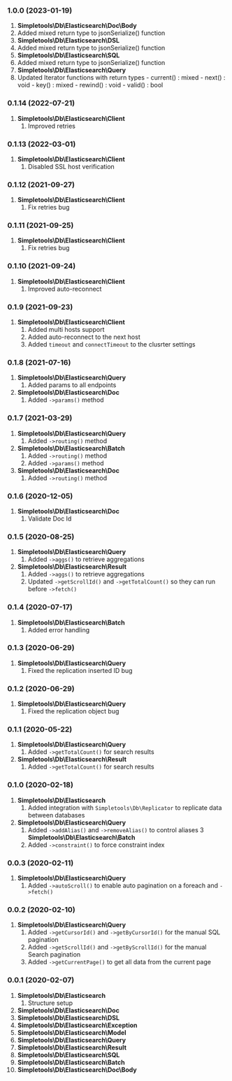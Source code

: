 ### 1.0.0 (2023-01-19)
1. **Simpletools\Db\Elasticsearch\Doc\Body**
  1. Added mixed return type to jsonSerialize() function
2. **Simpletools\Db\Elasticsearch\DSL**
  1. Added mixed return type to jsonSerialize() function
3. **Simpletools\Db\Elasticsearch\SQL**
  1. Added mixed return type to jsonSerialize() function
4. **Simpletools\Db\Elasticsearch\Query**
  1. Updated Iterator functions with return types
    - current() : mixed
    - next() : void
    - key() : mixed
    - rewind() : void
    - valid() : bool

### 0.1.14 (2022-07-21)
1. **Simpletools\Db\Elasticsearch\Client**
   1. Improved retries

### 0.1.13 (2022-03-01)
1. **Simpletools\Db\Elasticsearch\Client**
    1. Disabled SSL host verification

### 0.1.12 (2021-09-27)
1. **Simpletools\Db\Elasticsearch\Client**
    1. Fix retries bug

### 0.1.11 (2021-09-25)
1. **Simpletools\Db\Elasticsearch\Client**
    1. Fix retries bug

### 0.1.10 (2021-09-24)
1. **Simpletools\Db\Elasticsearch\Client**
    1. Improved auto-reconnect

### 0.1.9 (2021-09-23)
1. **Simpletools\Db\Elasticsearch\Client**
    1. Added multi hosts support
    2. Added auto-reconnect to the next host
    3. Added `timeout` and `connectTimeout` to the clusrter settings

### 0.1.8 (2021-07-16)
1. **Simpletools\Db\Elasticsearch\Query**
    1. Added params to all endpoints   
2. **Simpletools\Db\Elasticsearch\Doc**
    1. Added `->params()` method  

### 0.1.7 (2021-03-29)
1. **Simpletools\Db\Elasticsearch\Query**
   1. Added `->routing()` method   
2. **Simpletools\Db\Elasticsearch\Batch**
    1. Added `->routing()` method
    2. Added `->params()` method
3. **Simpletools\Db\Elasticsearch\Doc**
    1. Added `->routing()` method  

### 0.1.6 (2020-12-05)
1. **Simpletools\Db\Elasticsearch\Doc**
   1. Validate Doc Id
   
### 0.1.5 (2020-08-25)
1. **Simpletools\Db\Elasticsearch\Query**
   1. Added `->aggs()` to retrieve aggregations
2. **Simpletools\Db\Elasticsearch\Result**
   1. Added `->aggs()` to retrieve aggregations
   2. Updated `->getScrollId()` and `->getTotalCount()` so they can run before `->fetch()`
 
### 0.1.4 (2020-07-17)
1. **Simpletools\Db\Elasticsearch\Batch**
   1. Added error handling

### 0.1.3 (2020-06-29)
1. **Simpletools\Db\Elasticsearch\Query**
   1. Fixed the replication inserted ID bug

### 0.1.2 (2020-06-29)
1. **Simpletools\Db\Elasticsearch\Query**
   1. Fixed the replication object bug
 
### 0.1.1 (2020-05-22)
1. **Simpletools\Db\Elasticsearch\Query**
    1. Added `->getTotalCount()` for search results
2. **Simpletools\Db\Elasticsearch\Result**
    1. Added `->getTotalCount()` for search results

### 0.1.0 (2020-02-18)
1. **Simpletools\Db\Elasticsearch**
    1. Added integration with `Simpletools\Db\Replicator` to replicate data between databases
2. **Simpletools\Db\Elasticsearch\Query**
    1. Added `->addAlias()` and `->removeAlias()` to control aliases
3 **Simpletools\Db\Elasticsearch\Batch**
    1. Added `->constraint()` to force constraint index

### 0.0.3 (2020-02-11)
1. **Simpletools\Db\Elasticsearch\Query**
    1. Added `->autoScroll()` to enable auto pagination on a foreach and `->fetch()`

### 0.0.2 (2020-02-10)
1. **Simpletools\Db\Elasticsearch\Query**
    1. Added `->getCursorId()` and `->getByCursorId()` for the manual SQL pagination
    2. Added `->getScrollId()` and `->getByScrollId()` for the manual Search pagination
    3. Added `->getCurrentPage()` to get all data from the current page
        
### 0.0.1 (2020-02-07)
1. **Simpletools\Db\Elasticsearch**
    1. Structure setup
2. **Simpletools\Db\Elasticsearch\Doc**
3. **Simpletools\Db\Elasticsearch\DSL**
4. **Simpletools\Db\Elasticsearch\Exception**
5. **Simpletools\Db\Elasticsearch\Model**
6. **Simpletools\Db\Elasticsearch\Query**
7. **Simpletools\Db\Elasticsearch\Result**
8. **Simpletools\Db\Elasticsearch\SQL**
9. **Simpletools\Db\Elasticsearch\Batch**
10. **Simpletools\Db\Elasticsearch\Doc\Body**
